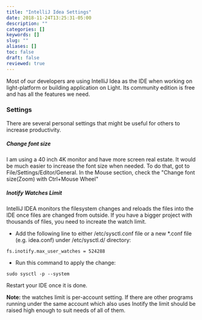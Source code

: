 ```yaml
---
title: "IntelliJ Idea Settings"
date: 2018-11-24T13:25:31-05:00
description: ""
categories: []
keywords: []
slug: ""
aliases: []
toc: false
draft: false
reviewed: true
---
```


Most of our developers are using IntelliJ Idea as the IDE when working on light-platform or building application on Light. Its community edition is free and has all the features we need.

### Settings

There are several personal settings that might be useful for others to increase productivity. 

##### Change font size

I am using a 40 inch 4K monitor and have more screen real estate. It would be much easier to increase the font size when needed. To do that, got to File/Settings/Editor/General. In the Mouse section, check the "Change font size(Zoom) with Ctrl+Mouse Wheel"


##### Inotify Watches Limit

IntelliJ IDEA monitors the filesystem changes and reloads the files into the IDE once files are changed from outside. If you have a bigger project with thousands of files, you need to increate the watch limit. 

- Add the following line to either /etc/sysctl.conf file or a new *.conf file (e.g. idea.conf) under /etc/sysctl.d/ directory:


```
fs.inotify.max_user_watches = 524288
```

- Run this command to apply the change:


```
sudo sysctl -p --system
```

Restart your IDE once it is done. 


**Note:** the watches limit is per-account setting. If there are other programs running under the same account which also uses Inotify the limit should be raised high enough to suit needs of all of them.

